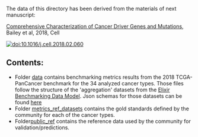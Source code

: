The data of this directory has been derived from the materials of next manuscript:

[Comprehensive Characterization of Cancer Driver Genes and Mutations](https://www.cell.com/cell/fulltext/S0092-8674%2818%2930237-X?code=cell-site), Bailey et al, 2018, Cell

[![doi:10.1016/j.cell.2018.02.060](https://img.shields.io/badge/doi-10.1016%2Fj.cell.2018.02.060-green.svg)](https://doi.org/10.1016/j.cell.2018.02.060) 

## Contents:
- Folder [data](https://github.com/inab/TCGA_visualizer/tree/master/TCGA_full_data/data) contains benchmarking metrics results from the 2018 TCGA-PanCancer benchmark for the 34 analyzed
cancer types. Those files follow the structure of the 'aggregation' datasets from the [Elixir
    Benchmarking Data Model](https://github.com/inab/benchmarking-data-model). Json schemas for those datasets can be
    found [here](https://github.com/inab/OpenEBench_scientific_visualizer/blob/master/benchmarking_data_model/inline_data_visualizer.json)
- Folder [metrics_ref_datasets](https://github.com/inab/TCGA_visualizer/tree/master/TCGA_full_data/metrics_ref_datasets)
contains the gold standards defined by the community for each of the cancer types.
- Folder[public_ref](https://github.com/inab/TCGA_visualizer/tree/master/TCGA_full_data/public_ref) contains the
reference data used by the community for validation/predictions.
